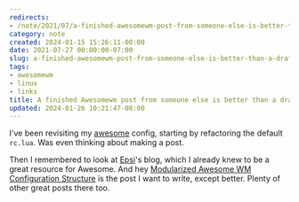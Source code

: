 ```yaml
---
redirects:
- /note/2021/07/a-finished-awesomewm-post-from-someone-else-is-better-than-a-draft-from-me/
category: note
created: 2024-01-15 15:26:11-08:00
date: 2021-07-27 00:00:00-07:00
slug: a-finished-awesomewm-post-from-someone-else-is-better-than-a-draft-from-me
tags:
- awesomewm
- linux
- links
title: A finished Awesomewm post from someone else is better than a draft from me
updated: 2024-01-26 10:21:47-08:00
---
```


I've been revisiting my [awesome](https://awesomewm.org) config, starting by refactoring the default `rc.lua`.  Was even thinking about making a post.

Then I remembered to look at [Epsi](http://epsi-rns.github.io)'s blog, which I already knew to be a great resource for Awesome.  And hey [Modularized Awesome WM Configuration Structure](http://epsi-rns.github.io/desktop/2016/07/06/modularized-awesome-structure.html) is the post I want to write, except better. Plenty of other great posts there too.